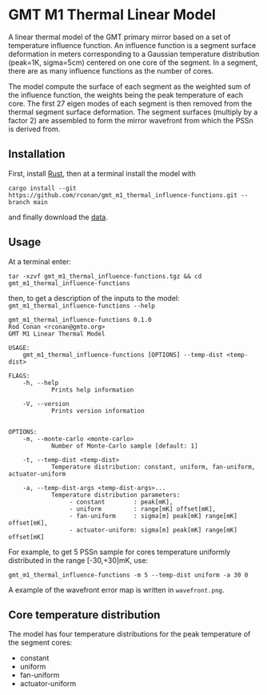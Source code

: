 # GMT M1 Thermal Linear Model

A linear thermal model of the GMT primary mirror based on a set of temperature influence function.
An influence function is a segment surface deformation in meters corresponding to a Gaussian temperature distribution (peak=1K, sigma=5cm) centered on one core of the segment. 
In a segment, there are as many influence functions as the number of cores.

The model compute the surface of each segment as the weighted sum of the influence function, the weights being the peak temperature of each core.
The first 27 eigen modes of each segment is then removed from the thermal segment surface deformation.
The segment surfaces (multiply by a factor 2) are assembled to form the mirror wavefront from which the PSSn is derived from. 

## Installation

First, install [Rust](https://www.rust-lang.org/tools/install), then at a terminal install the model with

`cargo install --git https://github.com/rconan/gmt_m1_thermal_influence-functions.git --branch main` 

and finally download the [data](https://s3-us-west-2.amazonaws.com/gmto.modeling/gmt_m1_thermal_influence-functions.tgz).

## Usage 

At a terminal enter: 

`tar -xzvf gmt_m1_thermal_influence-functions.tgz && cd gmt_m1_thermal_influence-functions`

then, to get a description of the inputs to the model: `gmt_m1_thermal_influence-functions --help` 

```
gmt_m1_thermal_influence-functions 0.1.0
Rod Conan <rconan@gmto.org>
GMT M1 Linear Thermal Model

USAGE:
    gmt_m1_thermal_influence-functions [OPTIONS] --temp-dist <temp-dist>

FLAGS:
    -h, --help       
            Prints help information

    -V, --version    
            Prints version information


OPTIONS:
    -m, --monte-carlo <monte-carlo>             
            Number of Monte-Carlo sample [default: 1]

    -t, --temp-dist <temp-dist>                 
            Temperature distribution: constant, uniform, fan-uniform, actuator-uniform

    -a, --temp-dist-args <temp-dist-args>...    
            Temperature distribution parameters:
                 - constant        : peak[mK],
                 - uniform         : range[mK] offset[mK],
                 - fan-uniform     : sigma[m] peak[mK] range[mK] offset[mK],
                 - actuator-uniform: sigma[m] peak[mK] range[mK] offset[mK]

```

For example, to get 5 PSSn sample for cores temperature uniformly distributed in the range [-30,+30]mK, use: 

`gmt_m1_thermal_influence-functions -m 5 --temp-dist uniform -a 30 0`

A example of the wavefront error map is written in `wavefront.png`.

## Core temperature distribution
The model has four temperature distributions for the peak temperature of the segment cores:
 - constant
 - uniform
 - fan-uniform
 - actuator-uniform
